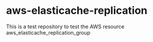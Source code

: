 # aws-elasticache-replication
This is a test repository to test the AWS resource aws_elasticache_replication_group
